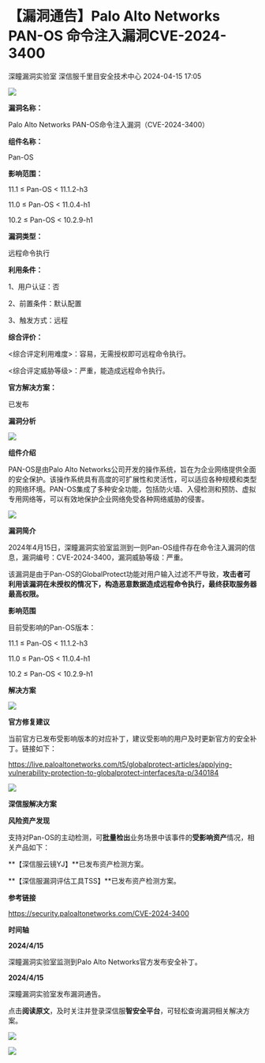 #  【漏洞通告】Palo Alto Networks PAN-OS 命令注入漏洞CVE-2024-3400   
深瞳漏洞实验室  深信服千里目安全技术中心   2024-04-15 17:05  
  
![](https://mmbiz.qpic.cn/mmbiz_gif/w8NHw6tcQ5ydyF2uoibjKJKJWgbS9TR2p7LEAdbF7RBRJic6xB69lnlS1TPfwdm0D1PHAeOFOZkAMTuVOxBlMvmw/640?wx_fmt=gif&from=appmsg "")  
  
**漏洞名称：**  
  
Palo Alto Networks PAN-OS命令注入漏洞（CVE-2024-3400）  
  
**组件名称：**  
  
Pan-OS  
  
**影响范围：**  
  
11.1 ≤ Pan-OS < 11.1.2-h3  
  
11.0 ≤ Pan-OS < 11.0.4-h1  
  
10.2 ≤ Pan-OS < 10.2.9-h1  
  
**漏洞类型：**  
  
远程命令执行  
  
**利用条件：**  
  
1、用户认证：否  
  
2、前置条件：默认配置  
  
3、触发方式：远程  
  
**综合评价：**  
  
<综合评定利用难度>：容易，无需授权即可远程命令执行。  
  
<综合评定威胁等级>：严重，能造成远程命令执行。  
  
**官方解决方案：**  
  
已发布  
  
  
  
  
**漏洞分析**  
  
![](https://mmbiz.qpic.cn/mmbiz_gif/w8NHw6tcQ5ydyF2uoibjKJKJWgbS9TR2palw0hficrCddPBJha6hDOOruq10NQqQLm4pYeBBNbpndEZ8Ar6ic9sRw/640?wx_fmt=gif&from=appmsg "")  
  
**组件介绍**  
  
PAN-OS是由Palo Alto Networks公司开发的操作系统，旨在为企业网络提供全面的安全保护。该操作系统具有高度的可扩展性和灵活性，可以适应各种规模和类型的网络环境。PAN-OS集成了多种安全功能，包括防火墙、入侵检测和预防、虚拟专用网络等，可以有效地保护企业网络免受各种网络威胁的侵害。  
  
![](https://mmbiz.qpic.cn/mmbiz_gif/w8NHw6tcQ5ydyF2uoibjKJKJWgbS9TR2palw0hficrCddPBJha6hDOOruq10NQqQLm4pYeBBNbpndEZ8Ar6ic9sRw/640?wx_fmt=gif&from=appmsg "")  
  
**漏洞简介**  
  
2024年4月15日，深瞳漏洞实验室监测到一则Pan-OS组件存在命令注入漏洞的信息，漏洞编号：CVE-2024-3400，漏洞威胁等级：严重。  
  
该漏洞是由于Pan-OS的GlobalProtect功能对用户输入过滤不严导致，**攻击者可利用该漏洞在未授权的情况下，构造恶意数据造成远程命令执行，最终获取服务器最高权限。**  
  
  
**影响范围**  
  
目前受影响的Pan-OS版本：  
  
11.1 ≤ Pan-OS < 11.1.2-h3  
  
11.0 ≤ Pan-OS < 11.0.4-h1  
  
10.2 ≤ Pan-OS < 10.2.9-h1  
  
  
**解决方案**  
  
![](https://mmbiz.qpic.cn/mmbiz_gif/w8NHw6tcQ5ydyF2uoibjKJKJWgbS9TR2palw0hficrCddPBJha6hDOOruq10NQqQLm4pYeBBNbpndEZ8Ar6ic9sRw/640?wx_fmt=gif&from=appmsg "")  
  
**官方修复建议**  
  
  
当前官方已发布受影响版本的对应补丁，建议受影响的用户及时更新官方的安全补丁。链接如下：  
  
https://live.paloaltonetworks.com/t5/globalprotect-articles/applying-vulnerability-protection-to-globalprotect-interfaces/ta-p/340184  
  
![](https://mmbiz.qpic.cn/mmbiz_gif/w8NHw6tcQ5ydyF2uoibjKJKJWgbS9TR2palw0hficrCddPBJha6hDOOruq10NQqQLm4pYeBBNbpndEZ8Ar6ic9sRw/640?wx_fmt=gif&from=appmsg "")  
  
**深信服解决方案**  
  
  
**风险资产发现**  
  
支持对Pan-OS的主动检测，可**批量检出**业务场景中该事件的**受影响资产**情况，相关产品如下：  
  
**【深信服云镜YJ】**已发布资产检测方案。  
  
**【深信服漏洞评估工具TSS】**已发布资产检测方案。  
  
  
  
**参考链接**  
  
  
https://security.paloaltonetworks.com/CVE-2024-3400  
  
  
**时间轴**  
  
  
  
**2024/4/15**  
  
深瞳漏洞实验室监测到Palo Alto Networks官方发布安全补丁。  
  
  
**2024/4/15**  
  
深瞳漏洞实验室发布漏洞通告。  
  
  
点击**阅读原文**，及时关注并登录深信服**智安全平台**，可轻松查询漏洞相关解决方案。  
  
![](https://mmbiz.qpic.cn/mmbiz_png/w8NHw6tcQ5ydyF2uoibjKJKJWgbS9TR2plBaOrrS3Rs2PpUH8ceOHCmsnicEuK9fMvl9U6lGKKFgy6yowHzpGAVg/640?wx_fmt=png&from=appmsg "")  
  
![](https://mmbiz.qpic.cn/mmbiz_jpg/w8NHw6tcQ5ydyF2uoibjKJKJWgbS9TR2pFia3AkXG8mLY38q19gQ3oTjHW50A6zK31Tyy0FnGg7aiajibicfAuwpZAA/640?wx_fmt=jpeg&from=appmsg "")  
  
  
